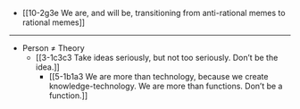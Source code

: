 - [[10-2g3e We are, and will be, transitioning from anti-rational memes to rational memes]]
---
- Person ≠ Theory
  - [[3-1c3c3 Take ideas seriously, but not too seriously. Don’t be the idea.]]
    - [[5-1b1a3 We are more than technology, because we create knowledge-technology. We are more than functions. Don’t be a function.]]
